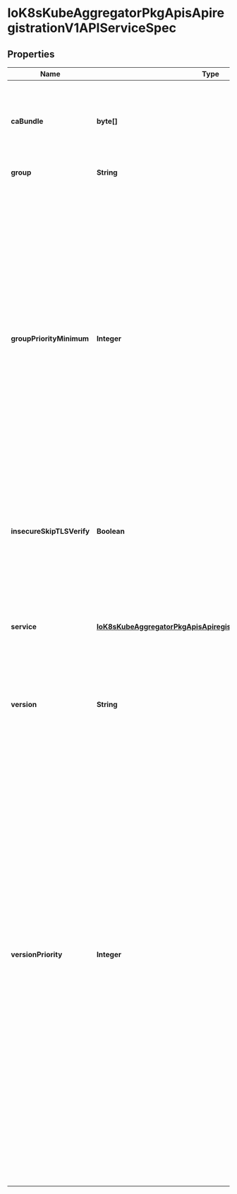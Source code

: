 
# IoK8sKubeAggregatorPkgApisApiregistrationV1APIServiceSpec

## Properties
Name | Type | Description | Notes
------------ | ------------- | ------------- | -------------
**caBundle** | **byte[]** | CABundle is a PEM encoded CA bundle which will be used to validate an API server&#39;s serving certificate. If unspecified, system trust roots on the apiserver are used. |  [optional]
**group** | **String** | Group is the API group name this server hosts |  [optional]
**groupPriorityMinimum** | **Integer** | GroupPriorityMininum is the priority this group should have at least. Higher priority means that the group is preferred by clients over lower priority ones. Note that other versions of this group might specify even higher GroupPriorityMininum values such that the whole group gets a higher priority. The primary sort is based on GroupPriorityMinimum, ordered highest number to lowest (20 before 10). The secondary sort is based on the alphabetical comparison of the name of the object.  (v1.bar before v1.foo) We&#39;d recommend something like: *.k8s.io (except extensions) at 18000 and PaaSes (OpenShift, Deis) are recommended to be in the 2000s | 
**insecureSkipTLSVerify** | **Boolean** | InsecureSkipTLSVerify disables TLS certificate verification when communicating with this server. This is strongly discouraged.  You should use the CABundle instead. |  [optional]
**service** | [**IoK8sKubeAggregatorPkgApisApiregistrationV1ServiceReference**](IoK8sKubeAggregatorPkgApisApiregistrationV1ServiceReference.md) | Service is a reference to the service for this API server.  It must communicate on port 443 If the Service is nil, that means the handling for the API groupversion is handled locally on this server. The call will simply delegate to the normal handler chain to be fulfilled. | 
**version** | **String** | Version is the API version this server hosts.  For example, \&quot;v1\&quot; |  [optional]
**versionPriority** | **Integer** | VersionPriority controls the ordering of this API version inside of its group.  Must be greater than zero. The primary sort is based on VersionPriority, ordered highest to lowest (20 before 10). Since it&#39;s inside of a group, the number can be small, probably in the 10s. In case of equal version priorities, the version string will be used to compute the order inside a group. If the version string is \&quot;kube-like\&quot;, it will sort above non \&quot;kube-like\&quot; version strings, which are ordered lexicographically. \&quot;Kube-like\&quot; versions start with a \&quot;v\&quot;, then are followed by a number (the major version), then optionally the string \&quot;alpha\&quot; or \&quot;beta\&quot; and another number (the minor version). These are sorted first by GA &gt; beta &gt; alpha (where GA is a version with no suffix such as beta or alpha), and then by comparing major version, then minor version. An example sorted list of versions: v10, v2, v1, v11beta2, v10beta3, v3beta1, v12alpha1, v11alpha2, foo1, foo10. | 



